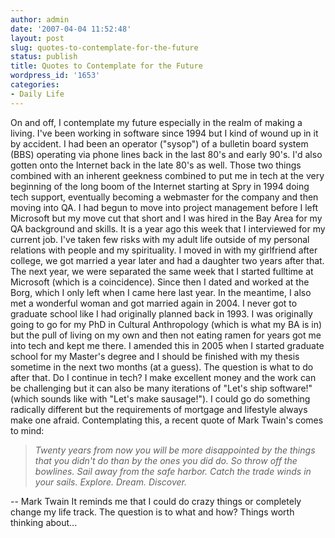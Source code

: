 ```yaml
---
author: admin
date: '2007-04-04 11:52:48'
layout: post
slug: quotes-to-contemplate-for-the-future
status: publish
title: Quotes to Contemplate for the Future
wordpress_id: '1653'
categories:
- Daily Life
---
```


On and off, I contemplate my future especially in the realm of making a
living. I've been working in software since 1994 but I kind of wound up
in it by accident. I had been an operator ("sysop") of a bulletin board
system (BBS) operating via phone lines back in the last 80's and early
90's. I'd also gotten onto the Internet back in the late 80's as well.
Those two things combined with an inherent geekness combined to put me
in tech at the very beginning of the long boom of the Internet starting
at Spry in 1994 doing tech support, eventually becoming a webmaster for
the company and then moving into QA. I had begun to move into project
management before I left Microsoft but my move cut that short and I was
hired in the Bay Area for my QA background and skills. It is a year ago
this week that I interviewed for my current job. I've taken few risks
with my adult life outside of my personal relations with people and my
spirituality. I moved in with my girlfriend after college, we got
married a year later and had a daughter two years after that. The next
year, we were separated the same week that I started fulltime at
Microsoft (which is a coincidence). Since then I dated and worked at the
Borg, which I only left when I came here last year. In the meantime, I
also met a wonderful woman and got married again in 2004. I never got to
graduate school like I had originally planned back in 1993. I was
originally going to go for my PhD in Cultural Anthropology (which is
what my BA is in) but the pull of living on my own and then not eating
ramen for years got me into tech and kept me there. I amended this in
2005 when I started graduate school for my Master's degree and I should
be finished with my thesis sometime in the next two months (at a guess).
The question is what to do after that. Do I continue in tech? I make
excellent money and the work can be challenging but it can also be many
iterations of "Let's ship software!" (which sounds like with "Let's make
sausage!"). I could go do something radically different but the
requirements of mortgage and lifestyle always make one afraid.
Contemplating this, a recent quote of Mark Twain's comes to mind:

> *Twenty years from now you will be more disappointed by the things
> that you didn't do than by the ones you did do. So throw off the
> bowlines. Sail away from the safe harbor. Catch the trade winds in
> your sails. Explore. Dream. Discover.*

-- Mark Twain It reminds me that I could do crazy things or completely
change my life track. The question is to what and how? Things worth
thinking about...
